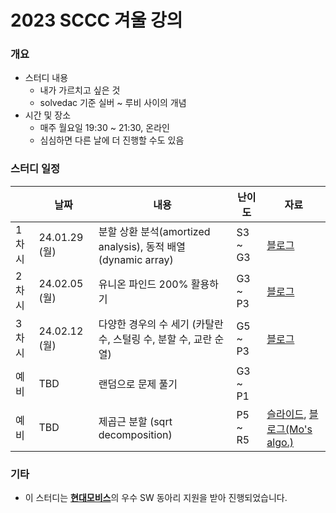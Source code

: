 # 2023 SCCC 겨울 강의

### 개요

* 스터디 내용
  * 내가 가르치고 싶은 것
  * solvedac 기준 실버 ~ 루비 사이의 개념
* 시간 및 장소
  * 매주 월요일 19:30 ~ 21:30, 온라인
  * 심심하면 다른 날에 더 진행할 수도 있음

### 스터디 일정

|       | 날짜          | 내용                                                         | 난이도  | 자료                                                         |
| ----- | ------------- | ------------------------------------------------------------ | ------- | ------------------------------------------------------------ |
| 1차시 | 24.01.29 (월) | 분할 상환 분석(amortized analysis), 동적 배열(dynamic array) | S3 ~ G3 | [블로그](https://justicehui.github.io/medium-algorithm/2024/01/28/amortized-analysis/) |
| 2차시 | 24.02.05 (월) | 유니온 파인드 200% 활용하기                                  | G3 ~ P3 | [블로그](https://justicehui.github.io/medium-algorithm/2024/02/04/union-find-application/) |
| 3차시 | 24.02.12 (월) | 다양한 경우의 수 세기 (카탈란 수, 스털링 수, 분할 수, 교란 순열) | G5 ~ P3 | [블로그](https://justicehui.github.io/medium-algorithm/2024/02/10/combinatorics/) |
| 예비  | TBD           | 랜덤으로 문제 풀기                                           | G3 ~ P1 |                                                              |
| 예비  | TBD           | 제곱근 분할 (sqrt decomposition)                             | P5 ~ R5 | [슬라이드](https://github.com/justiceHui/SSU-SCCC-Study/blob/master/2022-winter-adv/slide/01.pdf), [블로그(Mo's algo.)](https://justicehui.github.io/hard-algorithm/2019/06/17/MoAlgorithm/) |

### 기타

* 이 스터디는 [**현대모비스**](https://www.mobis.co.kr/kr/index.do)의 우수 SW 동아리 지원을 받아 진행되었습니다.

